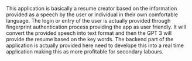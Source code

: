 This application is basically a resume creator based on the information provided as a speech by the user or individual in their own comfortable language. 
The login or entry of the user is actually provided through fingerprint authentication process providing the app as user friendly.
It will convert the provided speech into text format and then the GPT 3 will provide the resume based on the key words. 
The backend part of the application is actually provided here need to develope this into a real time application making this as more profitable for secondary labours. 

